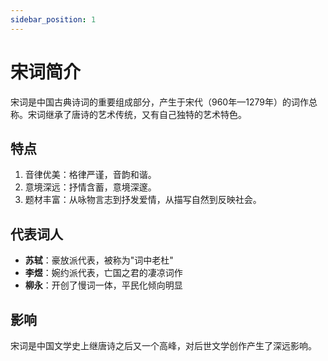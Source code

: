 ```yaml
---
sidebar_position: 1
---
```


# 宋词简介

宋词是中国古典诗词的重要组成部分，产生于宋代（960年—1279年）的词作总称。宋词继承了唐诗的艺术传统，又有自己独特的艺术特色。

## 特点

1. 音律优美：格律严谨，音韵和谐。
2. 意境深远：抒情含蓄，意境深邃。
3. 题材丰富：从咏物言志到抒发爱情，从描写自然到反映社会。

## 代表词人

- **苏轼**：豪放派代表，被称为"词中老杜"
- **李煜**：婉约派代表，亡国之君的凄凉词作
- **柳永**：开创了慢词一体，平民化倾向明显

## 影响

宋词是中国文学史上继唐诗之后又一个高峰，对后世文学创作产生了深远影响。 
